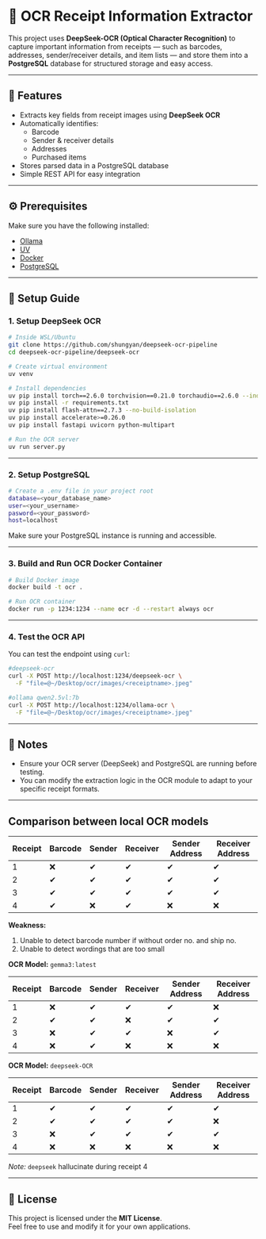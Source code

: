 # 🧾 OCR Receipt Information Extractor

This project uses **DeepSeek-OCR (Optical Character Recognition)** to capture important information from receipts — such as barcodes, addresses, sender/receiver details, and item lists — and store them into a **PostgreSQL** database for structured storage and easy access.

---

## 🚀 Features
- Extracts key fields from receipt images using **DeepSeek OCR**
- Automatically identifies:
  - Barcode  
  - Sender & receiver details  
  - Addresses  
  - Purchased items  
- Stores parsed data in a PostgreSQL database
- Simple REST API for easy integration

---

## ⚙️ Prerequisites

Make sure you have the following installed:

- [Ollama](https://ollama.ai/)
- [UV](https://github.com/astral-sh/uv)
- [Docker](https://www.docker.com/)
- [PostgreSQL](https://www.postgresql.org/)

---

## 🧩 Setup Guide

### 1. Setup DeepSeek OCR

```bash
# Inside WSL/Ubuntu
git clone https://github.com/shungyan/deepseek-ocr-pipeline
cd deepseek-ocr-pipeline/deepseek-ocr

# Create virtual environment
uv venv

# Install dependencies
uv pip install torch==2.6.0 torchvision==0.21.0 torchaudio==2.6.0 --index-url https://download.pytorch.org/whl/cu118
uv pip install -r requirements.txt
uv pip install flash-attn==2.7.3 --no-build-isolation
uv pip install accelerate>=0.26.0
uv pip install fastapi uvicorn python-multipart

# Run the OCR server
uv run server.py
```

---

### 2. Setup PostgreSQL

```bash
# Create a .env file in your project root
database=<your_database_name>
user=<your_username>
pasword=<your_password>
host=localhost
```

Make sure your PostgreSQL instance is running and accessible.

---

### 3. Build and Run OCR Docker Container

```bash
# Build Docker image
docker build -t ocr .

# Run OCR container
docker run -p 1234:1234 --name ocr -d --restart always ocr
```

---

### 4. Test the OCR API

You can test the endpoint using `curl`:

```bash
#deepseek-ocr
curl -X POST http://localhost:1234/deepseek-ocr \
  -F "file=@~/Desktop/ocr/images/<receiptname>.jpeg"

#ollama qwen2.5vl:7b
curl -X POST http://localhost:1234/ollama-ocr \
  -F "file=@~/Desktop/ocr/images/<receiptname>.jpeg"
```

---

## 🧠 Notes
- Ensure your OCR server (DeepSeek) and PostgreSQL are running before testing.
- You can modify the extraction logic in the OCR module to adapt to your specific receipt formats.

---

## Comparison between local OCR models

| Receipt | Barcode | Sender | Receiver | Sender Address | Receiver Address |
|---|---|---|---|---|---|
| 1 | ❌ | ✔ | ✔ | ✔ | ✔ |
| 2 | ✔ | ✔ | ✔ | ✔ | ✔ |
| 3 | ✔ | ✔ | ✔ | ✔ | ✔ |
| 4 | ✔ | ❌ | ✔ | ❌ | ❌ |

**Weakness:**
1. Unable to detect barcode number if without order no. and ship no.  
2. Unable to detect wordings that are too small  

**OCR Model:** `gemma3:latest`

| Receipt | Barcode | Sender | Receiver | Sender Address | Receiver Address |
|---|---|---|---|---|---|
| 1 | ❌ | ✔ | ✔ | ✔ | ❌ |
| 2 | ✔ | ✔ | ❌ | ✔ | ✔ |
| 3 | ❌ | ✔ | ✔ | ❌ | ✔ |
| 4 | ❌ | ✔ | ❌ | ❌ | ❌ |

**OCR Model:** `deepseek-OCR`

| Receipt | Barcode | Sender | Receiver | Sender Address | Receiver Address |
|---|---|---|---|---|---|
| 1 | ✔ | ✔ | ✔ | ✔ | ✔ |
| 2 | ✔ | ✔ | ✔ | ✔ | ❌ |
| 3 | ❌ | ✔ | ✔ | ✔ | ✔ |
| 4 | ❌ | ❌ | ❌ | ❌ | ❌ |

*Note:* `deepseek` hallucinate during receipt 4

---

## 📜 License
This project is licensed under the **MIT License**.  
Feel free to use and modify it for your own applications.

